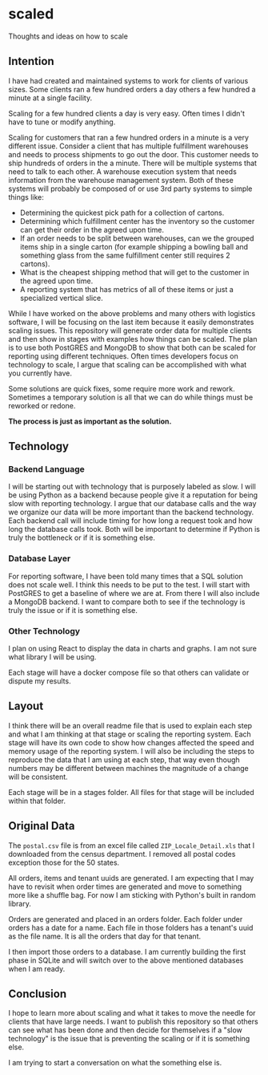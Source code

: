 # scaled
Thoughts and ideas on how to scale

## Intention

I have had created and maintained systems to work for clients of various sizes. Some clients ran a few hundred orders a day others a few hundred a minute at a single facility.

Scaling for a few hundred clients a day is very easy. Often times I didn't have to tune or modify anything.

Scaling for customers that ran a few hundred orders in a minute is a very different issue. Consider a client that has multiple fulfillment warehouses and needs to process shipments to go out the door. This customer needs to ship hundreds of orders in the a minute. There will be multiple systems that need to talk to each other. A warehouse execution system that needs information from the warehouse management system. Both of these systems will probably be composed of or use 3rd party systems to simple things like:

- Determining the quickest pick path for a collection of cartons.
- Determining which fulfillment center has the inventory so the customer can get their order in the agreed upon time.
- If an order needs to be split between warehouses, can we the grouped items ship in a single carton (for example shipping a bowling ball and something glass from the same fulfillment center still requires 2 cartons).
- What is the cheapest shipping method that will get to the customer in the agreed upon time.
- A reporting system that has metrics of all of these items or just a specialized vertical slice.

While I have worked on the above problems and many others with logistics software, I will be focusing on the last item because it easily demonstrates scaling issues. This repository will generate order data for multiple clients and then show in stages with examples how things can be scaled. The plan is to use both PostGRES and MongoDB to show that both can be scaled for reporting using different techniques. Often times developers focus on technology to scale, I argue that scaling can be accomplished with what you currently have.

Some solutions are quick fixes, some require more work and rework. Sometimes a temporary solution is all that we can do while things must be reworked or redone.

**The process is just as important as the solution.**

## Technology

### Backend Language

I will be starting out with technology that is purposely labeled as slow. I will be using Python as a backend because people give it a reputation for being slow with reporting technology. I argue that our database calls and the way we organize our data will be more important than the backend technology. Each backend call will include timing for how long a request took and how long the database calls took. Both will be important to determine if Python is truly the bottleneck or if it is something else.

### Database Layer

For reporting software, I have been told many times that a SQL solution does not scale well. I think this needs to be put to the test. I will start with PostGRES to get a baseline of where we are at. From there I will also include a MongoDB backend. I want to compare both to see if the technology is truly the issue or if it is something else.

### Other Technology

I plan on using React to display the data in charts and graphs. I am not sure what library I will be using.

Each stage will have a docker compose file so that others can validate or dispute my results.

## Layout

I think there will be an overall readme file that is used to explain each step and what I am thinking at that stage or scaling the reporting system. Each stage will have its own code to show how changes affected the speed and memory usage of the reporting system. I will also be including the steps to reproduce the data that I am using at each step, that way even though numbers may be different between machines the magnitude of a change will be consistent.

Each stage will be in a stages folder. All files for that stage will be included within that folder.

## Original Data

The `postal.csv` file is from an excel file called `ZIP_Locale_Detail.xls` that I downloaded from the census department. I removed all postal codes exception those for the 50 states.

All orders, items and tenant uuids are generated. I am expecting that I may have to revisit when order times are generated and move to something more like a shuffle bag. For now I am sticking with Python's built in random library.

Orders are generated and placed in an orders folder. Each folder under orders has a date for a name. Each file in those folders has a tenant's uuid as the file name. It is all the orders that day for that tenant.

I then import those orders to a database. I am currently building the first phase in SQLite and will switch over to the above mentioned databases when I am ready.

## Conclusion

I hope to learn more about scaling and what it takes to move the needle for clients that have large needs. I want to publish this repository so that others can see what has been done and then decide for themselves if a "slow technology" is the issue that is preventing the scaling or if it is something else.

I am trying to start a conversation on what the something else is.
